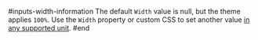 #inputs-width-information
The default `Width` value is null, but the theme applies `100%`. Use the `Width` property or custom CSS to set another value [in any supported unit](slug:common-features/dimensions).
#end
